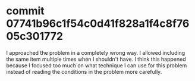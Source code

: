 # commit 07741b96c1f54c0d41f828a1f4c8f7605c301772
I approached the problem in a completely wrong way. I allowed including the same item multiple times when I shouldn't have. I think this happened because I focused too much on what technique I can use for this problem instead of reading the conditions in the problem more carefully.